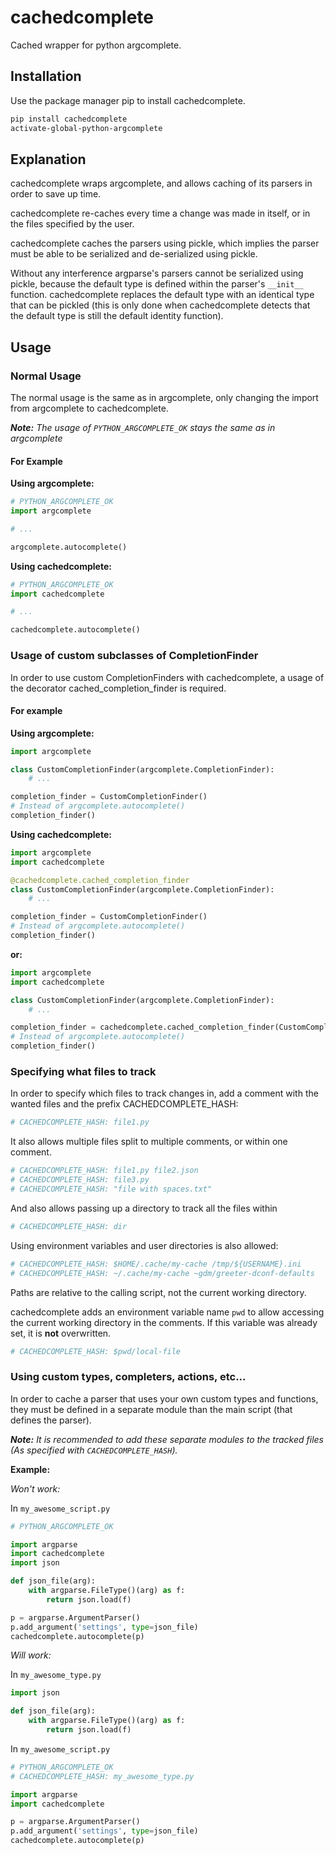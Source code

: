 # cachedcomplete

Cached wrapper for python argcomplete.

## Installation

Use the package manager pip to install cachedcomplete.

```bash
pip install cachedcomplete
activate-global-python-argcomplete
```

## Explanation

cachedcomplete wraps argcomplete, and allows caching of its parsers
in order to save up time.

cachedcomplete re-caches every time a change was made in itself,
or in the files specified by the user.

cachedcomplete caches the parsers using pickle, which implies the parser
must be able to be serialized and de-serialized using pickle.

Without any interference argparse's parsers cannot be serialized using pickle,
because the default type is defined within the parser's `__init__` function.
cachedcomplete replaces the default type with an identical type that can be pickled
(this is only done when cachedcomplete detects that the default type is still the default
identity function).

## Usage

### Normal Usage

The normal usage is the same as in argcomplete, only changing the import from argcomplete to cachedcomplete.

_**Note:** The usage of `PYTHON_ARGCOMPLETE_OK` stays the same as in argcomplete_

#### For Example

**Using argcomplete:**

```python
# PYTHON_ARGCOMPLETE_OK
import argcomplete

# ...

argcomplete.autocomplete()
```

**Using cachedcomplete:**

```python
# PYTHON_ARGCOMPLETE_OK
import cachedcomplete

# ...

cachedcomplete.autocomplete()
```

### Usage of custom subclasses of CompletionFinder

In order to use custom CompletionFinders with cachedcomplete,
a usage of the decorator cached_completion_finder is required.

#### For example

**Using argcomplete:**

```python
import argcomplete

class CustomCompletionFinder(argcomplete.CompletionFinder):
    # ...

completion_finder = CustomCompletionFinder()
# Instead of argcomplete.autocomplete()
completion_finder()
```

**Using cachedcomplete:**

```python
import argcomplete
import cachedcomplete

@cachedcomplete.cached_completion_finder
class CustomCompletionFinder(argcomplete.CompletionFinder):
    # ...

completion_finder = CustomCompletionFinder()
# Instead of argcomplete.autocomplete()
completion_finder()
```

**or:**

```python
import argcomplete
import cachedcomplete

class CustomCompletionFinder(argcomplete.CompletionFinder):
    # ...

completion_finder = cachedcomplete.cached_completion_finder(CustomCompletionFinder)()
# Instead of argcomplete.autocomplete()
completion_finder()
```

### Specifying what files to track

In order to specify which files to track changes in,
add a comment with the wanted files and the prefix CACHEDCOMPLETE_HASH:

```python
# CACHEDCOMPLETE_HASH: file1.py
```

It also allows multiple files split to multiple comments, or within one comment.

```python
# CACHEDCOMPLETE_HASH: file1.py file2.json
# CACHEDCOMPLETE_HASH: file3.py
# CACHEDCOMPLETE_HASH: "file with spaces.txt"
```

And also allows passing up a directory to track all the files within

```python
# CACHEDCOMPLETE_HASH: dir
```

Using environment variables and user directories is also allowed:

```python
# CACHEDCOMPLETE_HASH: $HOME/.cache/my-cache /tmp/${USERNAME}.ini
# CACHEDCOMPLETE_HASH: ~/.cache/my-cache ~gdm/greeter-dconf-defaults
```

Paths are relative to the calling script, not the current working directory.

cachedcomplete adds an environment variable name `pwd` to allow accessing the current
working directory in the comments. If this variable was already set, it is **not** overwritten.

```python
# CACHEDCOMPLETE_HASH: $pwd/local-file
```

### Using custom types, completers, actions, etc...

In order to cache a parser that uses your own custom types and functions,
they must be defined in a separate module than the main script (that defines the parser).

_**Note:** It is recommended to add these separate modules to the tracked files (As specified with `CACHEDCOMPLETE_HASH`)._

**Example:**

_Won't work:_

In `my_awesome_script.py`

```python
# PYTHON_ARGCOMPLETE_OK

import argparse
import cachedcomplete
import json

def json_file(arg):
    with argparse.FileType()(arg) as f:
        return json.load(f)

p = argparse.ArgumentParser()
p.add_argument('settings', type=json_file)
cachedcomplete.autocomplete(p)
```

_Will work:_

In `my_awesome_type.py`

```python
import json

def json_file(arg):
    with argparse.FileType()(arg) as f:
        return json.load(f)
```

In `my_awesome_script.py`

```python
# PYTHON_ARGCOMPLETE_OK
# CACHEDCOMPLETE_HASH: my_awesome_type.py

import argparse
import cachedcomplete

p = argparse.ArgumentParser()
p.add_argument('settings', type=json_file)
cachedcomplete.autocomplete(p)
```
